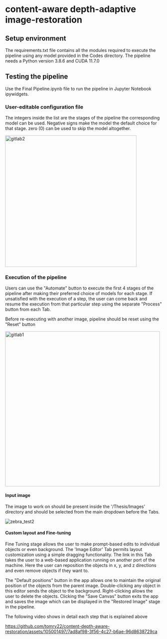 # content-aware depth-adaptive image-restoration

## Setup environment
The requirements.txt file contains all the modules required to execute the pipeline using any model provided in the Codes directory. 
The pipeline needs a Python version 3.8.6 and CUDA 11.7.0

## Testing the pipeline
Use the Final Pipeline.ipynb file to run the pipeline in Jupyter Notebook ipywidgets.

### User-editable configuration file
The integers inside the list are the stages of the pipeline the corresponding model can be used. Negative signs make the model the default choice for that stage.
zero (0) can be used to skip the model altogether. 

<img width="421" alt="gitlab2" src="https://github.com/tomrv22/content-depth-aware-restoration/assets/105001497/3ed51ed4-697a-4a04-af25-78c10ca57e5a">


### Execution of the pipeline
Users can use the "Automate" button to execute the first 4 stages of the pipeline after making their preferred choice of models for each stage. If unsatisfied with the execution of a step, the user can come back and resume the execution from that particular step using the separate "Process" button from each Tab. 

Before re-executing with another image, pipeline should be reset using the "Reset" button

<img width="496" alt="gitlab1" src="https://github.com/tomrv22/content-depth-aware-restoration/assets/105001497/124baf54-e2b6-44dd-8e66-4b4a8234935b">


#### Input image
The image to work on should be present inside the '/Thesis/Images' directory and should be selected from the main dropdown before the Tabs. 

![zebra_test2](https://github.com/tomrv22/content-depth-aware-restoration/assets/105001497/f7ff4819-4075-4a3c-9f85-63cba70237f1)

#### Custom layout and Fine-tuning

Fine Tuning stage allows the user to make prompt-based edits to individual objects or even background. The 'Image Editor' Tab permits layout customization using a simple dragging functionality. The link in this Tab takes the user to a web-based application running on another port of the machine. Here the user can reposition the objects in x, y, and z directions and even remove objects if they want to.

The "Default positions" button in the app allows one to maintain the original position of the objects from the parent image. Double-clicking any object in this editor sends the object to the background. Right-clicking allows the user to delete the objects. Clicking the "Save Canvas" button exits the app and saves the image which can be displayed in the "Restored Image" stage in the pipeline. 

The following video shows in detail each step that is explained above

https://github.com/tomrv22/content-depth-aware-restoration/assets/105001497/7ad8af98-3f56-4c27-b6ae-96d8638729ca

